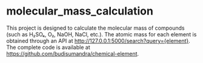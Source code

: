 # molecular_mass_calculation
This project is designed to calculate the molecular mass of compounds (such as H₂SO₄, O₂, NaOH, NaCl, etc.). The atomic mass for each element is obtained through an API at http://127.0.0.1:5000/search?query={element}. The complete code is available at https://github.com/budisumandra/chemical-element.